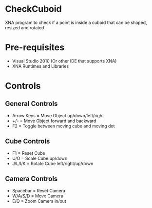 CheckCuboid
===========

XNA program to check if a point is inside a cuboid that can be shaped, resized and rotated.

Pre-requisites
===========
 - Visual Studio 2010 (Or other IDE that supports XNA)
 - XNA Runtimes and Libraries

Controls
===========

General Controls
----------------
 - Arrow Keys	=		Move Object up/down/left/right
 - +/- 		=		Move Object forward and backward
 - F2			=		Toggle between moving cube and moving dot


Cube Controls
----------------
 - F1			=		Reset Cube
 - U/O			=		Scale Cube up/down
 - J/L/I/K		=		Rotate Cube left/right/up/down


Camera Controls
----------------
 - Spacebar	=		Reset Camera
 - W/A/S/D		=		Move Camera
 - E/Q			=		Zoom Camera in/out
